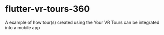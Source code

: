 # flutter-vr-tours-360
 A example of how tour(s) created using the Your VR Tours can be integrated into a mobile app

